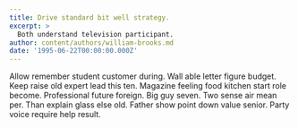 ```yaml
---
title: Drive standard bit well strategy.
excerpt: >
  Both understand television participant.
author: content/authors/william-brooks.md
date: '1995-06-22T00:00:00.000Z'
---
```

Allow remember student customer during. Wall able letter figure budget. Keep raise old expert lead this ten. Magazine feeling food kitchen start role become. Professional future foreign. Big guy seven. Two sense air mean per. Than explain glass else old. Father show point down value senior. Party voice require help result.